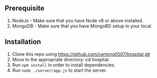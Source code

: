 ## __Prerequisite__
1. NodeJs - Make sure that you have Node v8 or above installed.
2. MongoDB - Make sure that you have MongoBD setup in your local.

## __Installation__
1. Clone this repo using https://github.com/certong0507/hospital.git
2. Move to the appropriate directory: cd hospital.
3. Run ```npm install``` in order to install dependencies.
4. Run ```node ./server/app.js``` to start the server.
